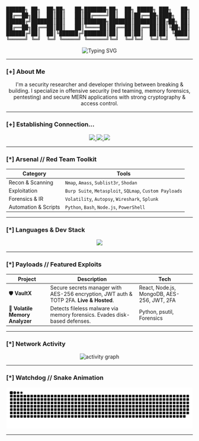 <p align="center">
<pre>
██████╗ ██╗  ██╗██╗   ██╗███████╗██╗  ██╗ █████╗ ███╗   ██╗
██╔══██╗██║  ██║██║   ██║██╔════╝██║  ██║██╔══██╗████╗  ██║
██████╔╝███████║██║   ██║███████╗███████║███████║██╔██╗ ██║
██╔══██╗██╔══██║██║   ██║╚════██║██╔══██║██╔══██║██║╚██╗██║
██████╔╝██║  ██║╚██████╔╝███████║██║  ██║██║  ██║██║ ╚████║
╚═════╝ ╚═╝  ╚═╝ ╚═════╝ ╚══════╝╚═╝  ╚═╝╚═╝  ╚═╝╚═╝  ╚═══╝
</pre>
</p>
<p align="center">
  <img src="https://readme-typing-svg.demolab.com/?lines=root@bhushan:~%24+whoami;%3E+Offensive+Security+Specialist;%3E+Full-Stack+Developer;%3E+Red+Teamer&font=JetBrains+Mono&center=true&width=600&height=50&color=00FF00&pause=1000&size=22" alt="Typing SVG" />
</p>

---

### [+] About Me
<p align="center">
I'm a security researcher and developer thriving between breaking & building. I specialize in offensive security (red teaming, memory forensics, pentesting) and secure MERN applications with strong cryptography & access control.  
</p>

---

### [+] Establishing Connection...
<p align="center">
  <a href="https://www.linkedin.com/in/bhushan-wayal-b71w44/" target="_blank">
    <img src="https://img.shields.io/badge/LinkedIn-Connect-0077B5?style=for-the-badge&logo=linkedin&logoColor=white" />
  </a>
  <a href="mailto:wayalbhushan7144@gmail.com" target="_blank">
    <img src="https://img.shields.io/badge/Gmail-Contact-D14836?style=for-the-badge&logo=gmail&logoColor=white" />
  </a>
  <a href="https://github.com/wayalbhushan" target="_blank">
    <img src="https://img.shields.io/badge/GitHub-Follow-000000?style=for-the-badge&logo=github&logoColor=white" />
  </a>
</p>

---

### [*] Arsenal // Red Team Toolkit
| Category             | Tools |
|----------------------|-------|
| Recon & Scanning     | `Nmap`, `Amass`, `Sublist3r`, `Shodan` |
| Exploitation         | `Burp Suite`, `Metasploit`, `SQLmap`, `Custom Payloads` |
| Forensics & IR       | `Volatility`, `Autopsy`, `Wireshark`, `Splunk` |
| Automation & Scripts | `Python`, `Bash`, `Node.js`, `PowerShell` |

---

### [*] Languages & Dev Stack
<p align="center">
  <img src="https://skillicons.dev/icons?i=python,js,cpp,bash,mongodb,express,react,nodejs,ts,docker,git&theme=dark" />
</p>

---

### [*] Payloads // Featured Exploits
| Project | Description | Tech |
|---------|-------------|------|
| 🛡️ **VaultX** | Secure secrets manager with AES-256 encryption, JWT auth & TOTP 2FA. **Live & Hosted**. | React, Node.js, MongoDB, AES-256, JWT, 2FA |
| 🔬 **Volatile Memory Analyzer** | Detects fileless malware via memory forensics. Evades disk-based defenses. | Python, psutil, Forensics |

---

### [*] Network Activity
<p align="center">
  <img src="https://github-readme-activity-graph.vercel.app/graph?username=wayalbhushan&theme=github-dark&hide_border=true" alt="activity graph" />
</p>

---

### [*] Watchdog // Snake Animation
<p align="center">
  <img src="https://raw.githubusercontent.com/Platane/snk/output/github-contribution-grid-snake-dark.svg" alt="snake animation"/>
</p>

---

